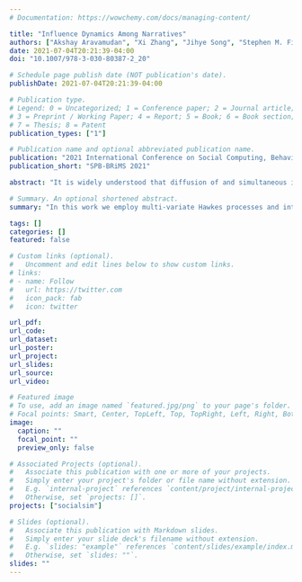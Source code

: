 ```yaml
---
# Documentation: https://wowchemy.com/docs/managing-content/

title: "Influence Dynamics Among Narratives"
authors: ["Akshay Aravamudan", "Xi Zhang", "Jihye Song", "Stephen M. Fiore", "Georgios C. Anagnostopoulos"]
date: 2021-07-04T20:21:39-04:00
doi: "10.1007/978-3-030-80387-2_20"

# Schedule page publish date (NOT publication's date).
publishDate: 2021-07-04T20:21:39-04:00

# Publication type.
# Legend: 0 = Uncategorized; 1 = Conference paper; 2 = Journal article;
# 3 = Preprint / Working Paper; 4 = Report; 5 = Book; 6 = Book section;
# 7 = Thesis; 8 = Patent
publication_types: ["1"]

# Publication name and optional abbreviated publication name.
publication: "2021 International Conference on Social Computing, Behavioral-Cultural Modeling and Prediction and Behavior Representation in Modeling and Simulation"
publication_short: "SPB-BRiMS 2021"

abstract: "It is widely understood that diffusion of and simultaneous interactions between narratives -- defined here as persistent point-of-view messaging -- significantly contributes to the shaping of political discourse and public opinion. In this work, we propose a methodology based on Multi-Variate Hawkes Processes and our newly-introduced Process Influence Measures for quantifying and assessing how such narratives influence (Granger-cause) each other. Such an approach may aid social scientists enhance their understanding of socio-geopolitical phenomena as they manifest themselves and evolve in the realm of social media. In order to show its merits, we apply our methodology on Twitter narratives during the 2019 Venezuelan presidential crisis. Our analysis indicates a nuanced, evolving influence structure between 8 distinct narratives, part of which could be explained by landmark historical events."

# Summary. An optional shortened abstract.
summary: "In this work we employ multi-variate Hawkes processes and introduce process influence measures to analyze the interactions of competing and coevolving Twitter narratives surrounding the 2019 Venezuelan Presidential Crisis."

tags: []
categories: []
featured: false

# Custom links (optional).
#   Uncomment and edit lines below to show custom links.
# links:
# - name: Follow
#   url: https://twitter.com
#   icon_pack: fab
#   icon: twitter

url_pdf:
url_code:
url_dataset:
url_poster:
url_project:
url_slides:
url_source:
url_video:

# Featured image
# To use, add an image named `featured.jpg/png` to your page's folder. 
# Focal points: Smart, Center, TopLeft, Top, TopRight, Left, Right, BottomLeft, Bottom, BottomRight.
image:
  caption: ""
  focal_point: ""
  preview_only: false

# Associated Projects (optional).
#   Associate this publication with one or more of your projects.
#   Simply enter your project's folder or file name without extension.
#   E.g. `internal-project` references `content/project/internal-project/index.md`.
#   Otherwise, set `projects: []`.
projects: ["socialsim"]

# Slides (optional).
#   Associate this publication with Markdown slides.
#   Simply enter your slide deck's filename without extension.
#   E.g. `slides: "example"` references `content/slides/example/index.md`.
#   Otherwise, set `slides: ""`.
slides: ""
---
```

